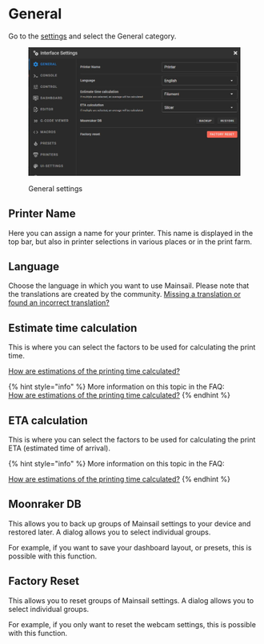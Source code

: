 # General

Go to the [settings](./) and select the General category.

<figure><img src="../../.gitbook/assets/image.png" alt=""><figcaption><p>General settings</p></figcaption></figure>

## Printer Name

Here you can assign a name for your printer. This name is displayed in the top bar, but also in printer selections in various places or in the print farm.

## Language

Choose the language in which you want to use Mainsail. Please note that the translations are created by the community. [Missing a translation or found an incorrect translation?](../features/localization.md#missing-a-translation-or-found-an-incorrect-translation)

## Estimate time calculation

This is where you can select the factors to be used for calculating the print time.

[How are estimations of the printing time calculated?](../../faq/mainsail.md#how-are-estimations-of-the-printing-time-calculated)

{% hint style="info" %}
More information on this topic in the FAQ:\
[How are estimations of the printing time calculated?](../../faq/mainsail.md#how-are-estimations-of-the-printing-time-calculated)
{% endhint %}

## ETA calculation

This is where you can select the factors to be used for calculating the print ETA (estimated time of arrival).

{% hint style="info" %}
More information on this topic in the FAQ:

[How are estimations of the printing time calculated?](../../faq/mainsail.md#how-are-estimations-of-the-printing-time-calculated)
{% endhint %}

## Moonraker DB

This allows you to back up groups of Mainsail settings to your device and restored later. A dialog allows you to select individual groups.

For example, if you want to save your dashboard layout, or presets, this is possible with this function.

## Factory Reset

This allows you to reset groups of Mainsail settings. A dialog allows you to select individual groups.&#x20;

For example, if you only want to reset the webcam settings, this is possible with this function.
